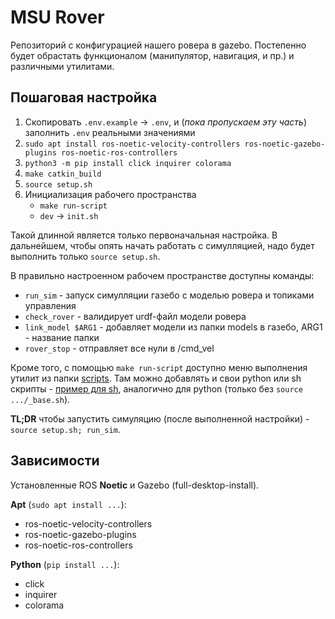 # MSU Rover

Репозиторий с конфигурацией нашего ровера в gazebo. Постепенно будет обрастать функционалом (манипулятор, навигация, и пр.) и различными утилитами.

## Пошаговая настройка

1. Скопировать `.env.example` -> `.env`, и (*пока пропускаем эту часть*) заполнить `.env` реальными значениями
2. `sudo apt install ros-noetic-velocity-controllers ros-noetic-gazebo-plugins ros-noetic-ros-controllers`
3. `python3 -m pip install click inquirer colorama`
4. `make catkin_build`
5. `source setup.sh`
6. Инициализация рабочего пространства
    - `make run-script`
    - `dev` -> `init.sh`

Такой длинной является только первоначальная настройка. В дальнейшем, чтобы опять начать работать с симулляцией, надо будет выполнить только `source setup.sh`.

В правильно настроенном рабочем пространстве доступны команды:

- `run_sim` - запуск симулляции газебо с моделью ровера и топиками управления
- `check_rover` - валидирует urdf-файл модели ровера
- `link_model $ARG1` - добавляет модели из папки models в газебо, ARG1 - название папки
- `rover_stop` - отправляет все нули в /cmd_vel

Кроме того, с помощью `make run-script` доступно меню выполнения утилит из папки [scripts](https://github.com/MSURoverTeam/Baseplate/tree/master/scripts). Там можно добавлять и свои python или sh скрипты - [пример для sh](https://github.com/MSURoverTeam/Baseplate/blob/master/scripts/dev/example.sh), аналогично для python (только без `source .../_base.sh`).

**TL;DR** чтобы запустить симуляцию (после выполненной настройки) - `source setup.sh; run_sim`.

## Зависимости

Установленные ROS **Noetic** и Gazebo (full-desktop-install).

**Apt** (`sudo apt install ...`):

- ros-noetic-velocity-controllers
- ros-noetic-gazebo-plugins
- ros-noetic-ros-controllers

**Python** (`pip install ...`):

- click
- inquirer
- colorama
